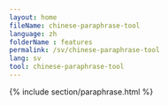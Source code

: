```yaml
---
layout: home
fileName: chinese-paraphrase-tool
language: zh
folderName : features
permalink: /sv/chinese-paraphrase-tool
lang: sv
tool: chinese-paraphrase-tool
---
```

{% include section/paraphrase.html %}